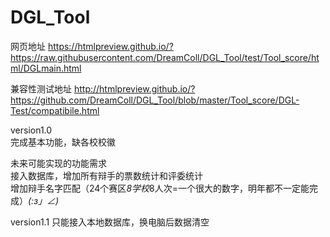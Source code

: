 # DGL_Tool

网页地址
https://htmlpreview.github.io/?https://raw.githubusercontent.com/DreamColl/DGL_Tool/test/Tool_score/html/DGLmain.html

兼容性测试地址
http://htmlpreview.github.io/?https://github.com/DreamColl/DGL_Tool/blob/master/Tool_score/DGL-Test/compatibile.html

version1.0<br>
完成基本功能，缺各校校徽<br>

未来可能实现的功能需求<br>
接入数据库，增加所有辩手的票数统计和评委统计<br>
增加辩手名字匹配（24个赛区*8学校*8人次=一个很大的数字，明年都不一定能完成）_(:з」∠)_

version1.1
只能接入本地数据库，换电脑后数据清空

